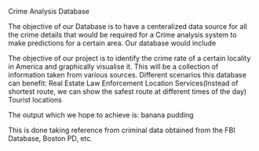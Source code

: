 Crime Analysis Database

The objective of our Database is to have a centeralized data source for all the crime details that would be required for a Crime analysis system to make predictions for a certain area. Our database would include 

The objective of our project is to identify the crime rate of a certain locality in America and graphically visualise it. 
This will be a collection of information taken from various sources.
Different scenarios this database can benefit:
Real Estate
Law Enforcement
Location Services(Instead of shortest route, we can show the safest route at different times of the day)
Tourist locations

The output which we hope to achieve is:
banana pudding



This is done taking reference from criminal data obtained from the FBI Database, Boston PD, etc.
